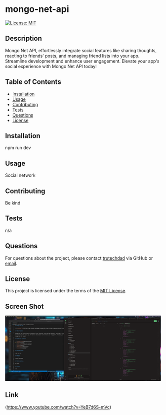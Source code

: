 # mongo-net-api

[![License: MIT](https://img.shields.io/badge/license-MIT-blue)](https://opensource.org/licenses/MIT)

## Description

Mongo Net API, effortlessly integrate social features like sharing thoughts, reacting to friends' posts, and managing friend lists into your app. Streamline development and enhance user engagement. Elevate your app's social experience with Mongo Net API today!

## Table of Contents

- [Installation](#installation)
- [Usage](#usage)
- [Contributing](#contributing)
- [Tests](#tests)
- [Questions](#questions)
- [License](#license)

## Installation

npm run dev

## Usage

Social network

## Contributing

Be kind

## Tests

n/a

## Questions

For questions about the project, please contact [trutechdad](https://github.com/trutechdad) via GitHub or [email](mailto:Phambrown@carolina.rr.com).

## License

This project is licensed under the terms of the [MIT License](https://opensource.org/licenses/MIT).

## Screen Shot

![ScreenShot](Screenshot%20Mongo%20Net.png)

## Link

(https://www.youtube.com/watch?v=YeB7d6S-mVc)
